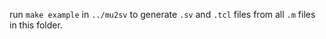 run `make example` in `../mu2sv` to generate `.sv` and `.tcl` files from all `.m` files in this folder.
